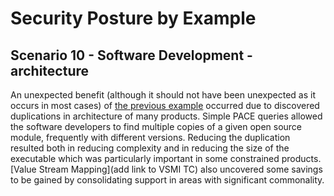 # Security Posture by Example

## Scenario 10 - Software Development - architecture

An unexpected benefit
(although it should not have been unexpected as it occurs in most cases)
of [the previous example](./Scenario_09.md)
occurred due to discovered duplications in architecture of many products.
Simple PACE queries allowed the software developers to find
multiple copies of a given open source module,
frequently with different versions.
Reducing the duplication resulted both in reducing complexity
and in reducing the size of the executable which was particularly
important in some constrained products.
[Value Stream Mapping](add link to VSMI TC) also uncovered some
savings to be gained by consolidating support in areas with significant
commonality.
